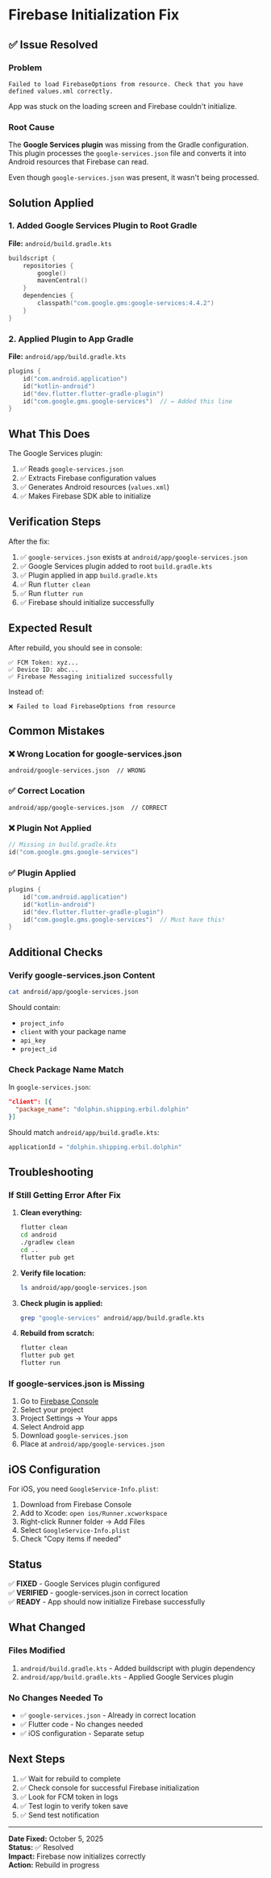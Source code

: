 # Firebase Initialization Fix

## ✅ Issue Resolved

### Problem
```
Failed to load FirebaseOptions from resource. Check that you have defined values.xml correctly.
```

App was stuck on the loading screen and Firebase couldn't initialize.

### Root Cause
The **Google Services plugin** was missing from the Gradle configuration. This plugin processes the `google-services.json` file and converts it into Android resources that Firebase can read.

Even though `google-services.json` was present, it wasn't being processed.

## Solution Applied

### 1. Added Google Services Plugin to Root Gradle
**File:** `android/build.gradle.kts`

```kotlin
buildscript {
    repositories {
        google()
        mavenCentral()
    }
    dependencies {
        classpath("com.google.gms:google-services:4.4.2")
    }
}
```

### 2. Applied Plugin to App Gradle
**File:** `android/app/build.gradle.kts`

```kotlin
plugins {
    id("com.android.application")
    id("kotlin-android")
    id("dev.flutter.flutter-gradle-plugin")
    id("com.google.gms.google-services")  // ← Added this line
}
```

## What This Does

The Google Services plugin:
1. ✅ Reads `google-services.json`
2. ✅ Extracts Firebase configuration values
3. ✅ Generates Android resources (`values.xml`)
4. ✅ Makes Firebase SDK able to initialize

## Verification Steps

After the fix:
1. ✅ `google-services.json` exists at `android/app/google-services.json`
2. ✅ Google Services plugin added to root `build.gradle.kts`
3. ✅ Plugin applied in app `build.gradle.kts`
4. ✅ Run `flutter clean`
5. ✅ Run `flutter run`
6. ✅ Firebase should initialize successfully

## Expected Result

After rebuild, you should see in console:
```
✅ FCM Token: xyz...
✅ Device ID: abc...
✅ Firebase Messaging initialized successfully
```

Instead of:
```
❌ Failed to load FirebaseOptions from resource
```

## Common Mistakes

### ❌ Wrong Location for google-services.json
```
android/google-services.json  // WRONG
```

### ✅ Correct Location
```
android/app/google-services.json  // CORRECT
```

### ❌ Plugin Not Applied
```kotlin
// Missing in build.gradle.kts
id("com.google.gms.google-services")
```

### ✅ Plugin Applied
```kotlin
plugins {
    id("com.android.application")
    id("kotlin-android")
    id("dev.flutter.flutter-gradle-plugin")
    id("com.google.gms.google-services")  // Must have this!
}
```

## Additional Checks

### Verify google-services.json Content
```bash
cat android/app/google-services.json
```

Should contain:
- `project_info`
- `client` with your package name
- `api_key`
- `project_id`

### Check Package Name Match
In `google-services.json`:
```json
"client": [{
  "package_name": "dolphin.shipping.erbil.dolphin"
}]
```

Should match `android/app/build.gradle.kts`:
```kotlin
applicationId = "dolphin.shipping.erbil.dolphin"
```

## Troubleshooting

### If Still Getting Error After Fix

1. **Clean everything:**
   ```bash
   flutter clean
   cd android
   ./gradlew clean
   cd ..
   flutter pub get
   ```

2. **Verify file location:**
   ```bash
   ls android/app/google-services.json
   ```

3. **Check plugin is applied:**
   ```bash
   grep "google-services" android/app/build.gradle.kts
   ```

4. **Rebuild from scratch:**
   ```bash
   flutter clean
   flutter pub get
   flutter run
   ```

### If google-services.json is Missing

1. Go to [Firebase Console](https://console.firebase.google.com/)
2. Select your project
3. Project Settings → Your apps
4. Select Android app
5. Download `google-services.json`
6. Place at `android/app/google-services.json`

## iOS Configuration

For iOS, you need `GoogleService-Info.plist`:

1. Download from Firebase Console
2. Add to Xcode: `open ios/Runner.xcworkspace`
3. Right-click Runner folder → Add Files
4. Select `GoogleService-Info.plist`
5. Check "Copy items if needed"

## Status

✅ **FIXED** - Google Services plugin configured  
✅ **VERIFIED** - google-services.json in correct location  
✅ **READY** - App should now initialize Firebase successfully  

## What Changed

### Files Modified
1. `android/build.gradle.kts` - Added buildscript with plugin dependency
2. `android/app/build.gradle.kts` - Applied Google Services plugin

### No Changes Needed To
- ✅ `google-services.json` - Already in correct location
- ✅ Flutter code - No changes needed
- ✅ iOS configuration - Separate setup

## Next Steps

1. ✅ Wait for rebuild to complete
2. ✅ Check console for successful Firebase initialization
3. ✅ Look for FCM token in logs
4. ✅ Test login to verify token save
5. ✅ Send test notification

---

**Date Fixed:** October 5, 2025  
**Status:** ✅ Resolved  
**Impact:** Firebase now initializes correctly  
**Action:** Rebuild in progress  

